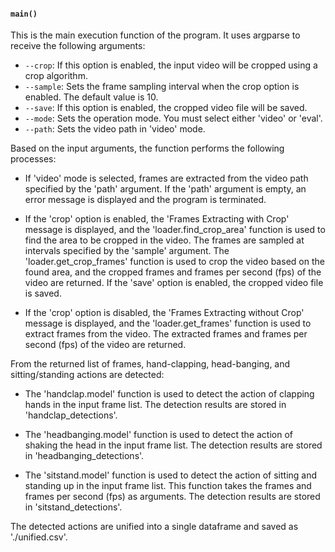 #### `main()`

This is the main execution function of the program. It uses argparse to receive the following arguments:

- `--crop`: If this option is enabled, the input video will be cropped using a crop algorithm.
- `--sample`: Sets the frame sampling interval when the crop option is enabled. The default value is 10.
- `--save`: If this option is enabled, the cropped video file will be saved.
- `--mode`: Sets the operation mode. You must select either 'video' or 'eval'.
- `--path`: Sets the video path in 'video' mode.

Based on the input arguments, the function performs the following processes:

- If 'video' mode is selected, frames are extracted from the video path specified by the 'path' argument. If the 'path' argument is empty, an error message is displayed and the program is terminated.

- If the 'crop' option is enabled, the 'Frames Extracting with Crop' message is displayed, and the 'loader.find_crop_area' function is used to find the area to be cropped in the video. The frames are sampled at intervals specified by the 'sample' argument. The 'loader.get_crop_frames' function is used to crop the video based on the found area, and the cropped frames and frames per second (fps) of the video are returned. If the 'save' option is enabled, the cropped video file is saved.

- If the 'crop' option is disabled, the 'Frames Extracting without Crop' message is displayed, and the 'loader.get_frames' function is used to extract frames from the video. The extracted frames and frames per second (fps) of the video are returned.

From the returned list of frames, hand-clapping, head-banging, and sitting/standing actions are detected:

- The 'handclap.model' function is used to detect the action of clapping hands in the input frame list. The detection results are stored in 'handclap_detections'.

- The 'headbanging.model' function is used to detect the action of shaking the head in the input frame list. The detection results are stored in 'headbanging_detections'.

- The 'sitstand.model' function is used to detect the action of sitting and standing up in the input frame list. This function takes the frames and frames per second (fps) as arguments. The detection results are stored in 'sitstand_detections'.

The detected actions are unified into a single dataframe and saved as './unified.csv'.
